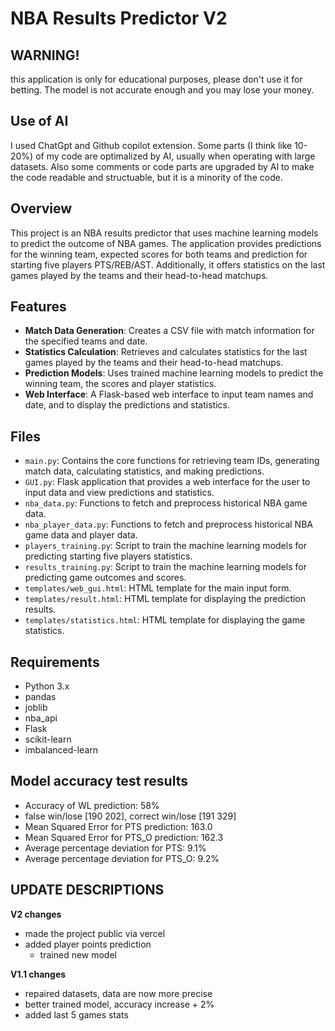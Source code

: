 # NBA Results Predictor V2

## WARNING!

this application is only for educational purposes, please don't use it for betting. The model is not accurate enough and you may lose your money.

## Use of AI

I used ChatGpt and Github copilot extension. Some parts (I think like 10-20%) of my code are optimalized by AI, usually when operating with large datasets. Also some comments or code parts are upgraded by AI to make the code readable and structuable, but it is a minority of the code.

## Overview

This project is an NBA results predictor that uses machine learning models to predict the outcome of NBA games. The application provides predictions for the winning team, expected scores for both teams and prediction for starting five players PTS/REB/AST. Additionally, it offers statistics on the last games played by the teams and their head-to-head matchups.

## Features

- **Match Data Generation**: Creates a CSV file with match information for the specified teams and date.
- **Statistics Calculation**: Retrieves and calculates statistics for the last games played by the teams and their head-to-head matchups.
- **Prediction Models**: Uses trained machine learning models to predict the winning team, the scores and player statistics.
- **Web Interface**: A Flask-based web interface to input team names and date, and to display the predictions and statistics.

## Files

- `main.py`: Contains the core functions for retrieving team IDs, generating match data, calculating statistics, and making predictions.
- `GUI.py`: Flask application that provides a web interface for the user to input data and view predictions and statistics.
- `nba_data.py`: Functions to fetch and preprocess historical NBA game data.
- `nba_player_data.py`: Functions to fetch and preprocess historical NBA game data and player data.
- `players_training.py`: Script to train the machine learning models for predicting starting five players statistics.
- `results_training.py`: Script to train the machine learning models for predicting game outcomes and scores.
- `templates/web_gui.html`: HTML template for the main input form.
- `templates/result.html`: HTML template for displaying the prediction results.
- `templates/statistics.html`: HTML template for displaying the game statistics.

## Requirements

- Python 3.x
- pandas
- joblib
- nba_api
- Flask
- scikit-learn
- imbalanced-learn

## Model accuracy test results

- Accuracy of WL prediction: 58%
- false win/lose [190 202], correct win/lose [191 329]
- Mean Squared Error for PTS prediction: 163.0
- Mean Squared Error for PTS_O prediction: 162.3
- Average percentage deviation for PTS: 9.1%
- Average percentage deviation for PTS_O: 9.2%

## UPDATE DESCRIPTIONS
**V2 changes**
- made the project public via vercel
- added player points prediction
   - trained new model

**V1.1 changes**
- repaired datasets, data are now more precise
- better trained model, accuracy increase + 2%
- added last 5 games stats

